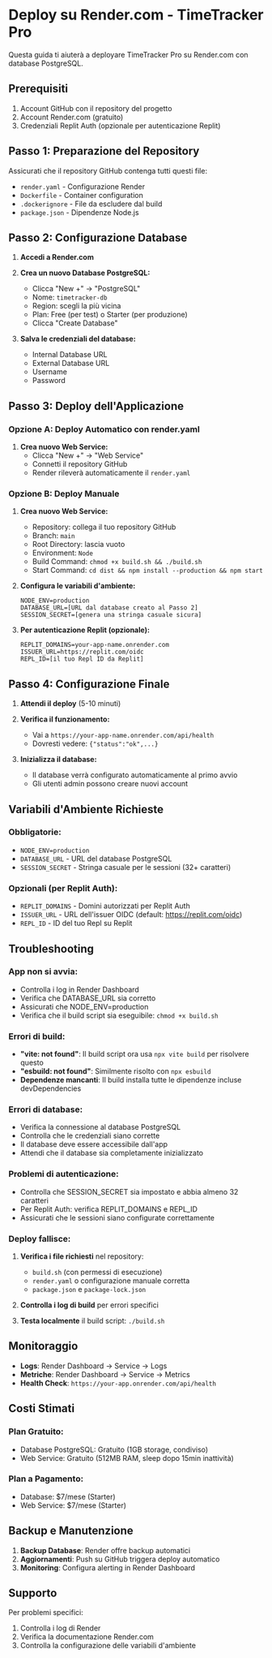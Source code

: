 # Deploy su Render.com - TimeTracker Pro

Questa guida ti aiuterà a deployare TimeTracker Pro su Render.com con database PostgreSQL.

## Prerequisiti

1. Account GitHub con il repository del progetto
2. Account Render.com (gratuito)
3. Credenziali Replit Auth (opzionale per autenticazione Replit)

## Passo 1: Preparazione del Repository

Assicurati che il repository GitHub contenga tutti questi file:
- `render.yaml` - Configurazione Render
- `Dockerfile` - Container configuration
- `.dockerignore` - File da escludere dal build
- `package.json` - Dipendenze Node.js

## Passo 2: Configurazione Database

1. **Accedi a Render.com**
2. **Crea un nuovo Database PostgreSQL:**
   - Clicca "New +" → "PostgreSQL"
   - Nome: `timetracker-db`
   - Region: scegli la più vicina
   - Plan: Free (per test) o Starter (per produzione)
   - Clicca "Create Database"

3. **Salva le credenziali del database:**
   - Internal Database URL
   - External Database URL
   - Username
   - Password

## Passo 3: Deploy dell'Applicazione

### Opzione A: Deploy Automatico con render.yaml

1. **Crea nuovo Web Service:**
   - Clicca "New +" → "Web Service"
   - Connetti il repository GitHub
   - Render rileverà automaticamente il `render.yaml`

### Opzione B: Deploy Manuale

1. **Crea nuovo Web Service:**
   - Repository: collega il tuo repository GitHub
   - Branch: `main`
   - Root Directory: lascia vuoto
   - Environment: `Node`
   - Build Command: `chmod +x build.sh && ./build.sh`
   - Start Command: `cd dist && npm install --production && npm start`

2. **Configura le variabili d'ambiente:**
   ```
   NODE_ENV=production
   DATABASE_URL=[URL dal database creato al Passo 2]
   SESSION_SECRET=[genera una stringa casuale sicura]
   ```

3. **Per autenticazione Replit (opzionale):**
   ```
   REPLIT_DOMAINS=your-app-name.onrender.com
   ISSUER_URL=https://replit.com/oidc
   REPL_ID=[il tuo Repl ID da Replit]
   ```

## Passo 4: Configurazione Finale

1. **Attendi il deploy** (5-10 minuti)

2. **Verifica il funzionamento:**
   - Vai a `https://your-app-name.onrender.com/api/health`
   - Dovresti vedere: `{"status":"ok",...}`

3. **Inizializza il database:**
   - Il database verrà configurato automaticamente al primo avvio
   - Gli utenti admin possono creare nuovi account

## Variabili d'Ambiente Richieste

### Obbligatorie:
- `NODE_ENV=production`
- `DATABASE_URL` - URL del database PostgreSQL
- `SESSION_SECRET` - Stringa casuale per le sessioni (32+ caratteri)

### Opzionali (per Replit Auth):
- `REPLIT_DOMAINS` - Domini autorizzati per Replit Auth
- `ISSUER_URL` - URL dell'issuer OIDC (default: https://replit.com/oidc)
- `REPL_ID` - ID del tuo Repl su Replit

## Troubleshooting

### App non si avvia:
- Controlla i log in Render Dashboard
- Verifica che DATABASE_URL sia corretto
- Assicurati che NODE_ENV=production
- Verifica che il build script sia eseguibile: `chmod +x build.sh`

### Errori di build:
- **"vite: not found"**: Il build script ora usa `npx vite build` per risolvere questo
- **"esbuild: not found"**: Similmente risolto con `npx esbuild`
- **Dependenze mancanti**: Il build installa tutte le dipendenze incluse devDependencies

### Errori di database:
- Verifica la connessione al database PostgreSQL
- Controlla che le credenziali siano corrette
- Il database deve essere accessibile dall'app
- Attendi che il database sia completamente inizializzato

### Problemi di autenticazione:
- Controlla che SESSION_SECRET sia impostato e abbia almeno 32 caratteri
- Per Replit Auth: verifica REPLIT_DOMAINS e REPL_ID
- Assicurati che le sessioni siano configurate correttamente

### Deploy fallisce:
1. **Verifica i file richiesti** nel repository:
   - `build.sh` (con permessi di esecuzione)
   - `render.yaml` o configurazione manuale corretta
   - `package.json` e `package-lock.json`

2. **Controlla i log di build** per errori specifici
3. **Testa localmente** il build script: `./build.sh`

## Monitoraggio

- **Logs**: Render Dashboard → Service → Logs
- **Metriche**: Render Dashboard → Service → Metrics  
- **Health Check**: `https://your-app.onrender.com/api/health`

## Costi Stimati

### Plan Gratuito:
- Database PostgreSQL: Gratuito (1GB storage, condiviso)
- Web Service: Gratuito (512MB RAM, sleep dopo 15min inattività)

### Plan a Pagamento:
- Database: $7/mese (Starter)
- Web Service: $7/mese (Starter)

## Backup e Manutenzione

1. **Backup Database**: Render offre backup automatici
2. **Aggiornamenti**: Push su GitHub triggera deploy automatico
3. **Monitoring**: Configura alerting in Render Dashboard

## Supporto

Per problemi specifici:
1. Controlla i log di Render
2. Verifica la documentazione Render.com
3. Controlla la configurazione delle variabili d'ambiente